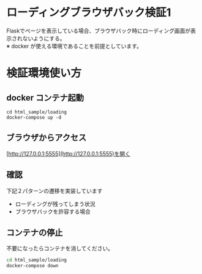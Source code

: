 # ローディングブラウザバック検証1
Flaskでページを表示している場合、ブラウザバック時にローディング画面が表示されないようにする。  
※ docker が使える環境であることを前提としています。

# 検証環境使い方
## docker コンテナ起動
```
cd html_sample/loading
docker-compose up -d
```

## ブラウザからアクセス
[http://127.0.0.1:5555](http://127.0.0.1:5555)を開く

## 確認
下記２パターンの遷移を実装しています
- ローディングが残ってしまう状況
- ブラウザバックを許容する場合

## コンテナの停止
不要になったらコンテナを消してください。
```.bash
cd html_sample/loading
docker-compose down
```